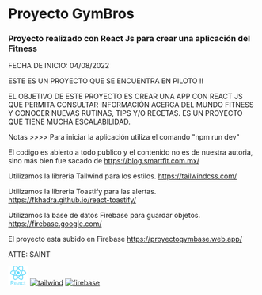 <h1>Proyecto GymBros</h1>

<h3>Proyecto realizado con React Js para crear una aplicación del Fitness</h3>

FECHA DE INICIO: 04/08/2022

ESTE ES UN PROYECTO QUE SE ENCUENTRA EN PILOTO !!

EL OBJETIVO DE ESTE PROYECTO ES CREAR UNA APP CON REACT JS QUE PERMITA CONSULTAR INFORMACIÓN ACERCA DEL MUNDO FITNESS Y CONOCER NUEVAS RUTINAS, TIPS Y/O RECETAS.
ES UN PROYECTO QUE TIENE MUCHA ESCALABILIDAD.

Notas >>>>
Para iniciar la aplicación utiliza el comando "npm run dev"

El codigo es abierto a todo publico y el contenido no es de nuestra autoria, sino más bien fue sacado de https://blog.smartfit.com.mx/

Utilizamos la libreria Tailwind para los estilos. https://tailwindcss.com/

Utilizamos la libreria Toastify para las alertas. https://fkhadra.github.io/react-toastify/

Utilizamos la base de datos Firebase para guardar objetos. https://firebase.google.com/

El proyecto esta subido en Firebase https://proyectogymbase.web.app/

ATTE: SAINT

<a href="https://reactjs.org/" target="_blank" rel="noreferrer"> <img src="https://raw.githubusercontent.com/devicons/devicon/master/icons/react/react-original-wordmark.svg" alt="react" width="40" height="40"/></a> <a href="https://tailwindcss.com/" target="_blank" rel="noreferrer"> <img src="https://www.vectorlogo.zone/logos/tailwindcss/tailwindcss-icon.svg" alt="tailwind" width="40" height="40"/></a> <a href="https://firebase.google.com/" target="_blank" rel="noreferrer"> <img src="https://www.vectorlogo.zone/logos/firebase/firebase-icon.svg" alt="firebase" width="40" height="40"/></a>

